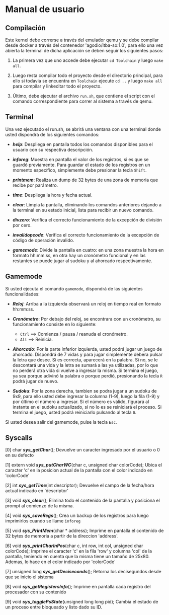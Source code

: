 # Manual de usuario #

## Compilación
Este kernel debe correrse a través del emulador qemu y se debe compilar desde docker a través del contenedor 'agodio/itba-so:1.0', para ello una vez abierta la terminal de dicha aplicación se deben seguir los siguientes pasos:

1. La primera vez que uno accede debe ejecutar `cd Toolchain` y luego `make all`.

2. Luego resta compilar todo el proyecto desde el directorio principal, para ello si todavia se encuentra en `Toolchain` ejecute `cd ..` y luego `make all` para compilar y linkeditar todo el proyecto. 

3. Último, debe ejecutar el archivo `run.sh`, que contiene el script con el comando correspondiente para correr al sistema a través de qemu.


## Terminal

Una vez ejecutado el run.sh, se abrirá una ventana con una terminal donde usted dispondrá de los siguientes comandos:

- ***help***: Despliega en pantalla todos los comandos disponibles para el usuario con su respectiva descripción.

- ***inforeg***: Muestra en pantalla el valor de los registros, si es que se guardó previamente. Para guardar el estado de los registros en un momento específico, simplemente debe presionar la tecla `Shift`.

- ***printmem***: Realiza un dump de 32 bytes de una zona de memoria que recibe por parámetro. 

- ***time***: Despliega la hora y fecha actual.

- ***clear***: Limpia la pantalla, eliminando los comandos anteriores dejando a la terminal en su estado inicial, lista para recibir un nuevo comando.

- ***divzero***: Verifica el correcto funcionamiento de la excepción de división por cero.

- ***invalidopcode***: Verifica el correcto funcionamiento de la excepción de código de operación invalido.

- ***gamemode***: Divide la pantalla en cuatro: en una zona muestra la hora en formato hh:mm:ss, en otra hay un cronómetro funcional y en las restantes se puede jugar al sudoku y al ahorcado respectivamente.


## Gamemode

Si usted ejecuta el comando `gamemode`, dispondrá de las siguientes funcionalidades:

- ***Reloj***: Arriba a la izquierda observará un reloj en tiempo real en formato hh:mm:ss.

- ***Cronómetro***: Por debajo del reloj, se encontrara con un cronómetro, su funcionamiento consiste en lo siguiente:
	- `Ctrl` ==> Comienza / pausa / reanuda el cronómetro.
	- `Alt` ==> Reinicia.

- ***Ahorcado***: Por la parte inferior izquierda, usted podrá jugar un juego de ahorcado. Dispondrá de 7 vidas y para jugar simplemente debera pulsar la letra que desee. Si es correcta, aparecerá en la palabra. Si no, se le descontará una vida y la letra se sumará a las ya utilizadas, por lo que no perderá otra vida si vuelve a ingresar la misma.
Si termina el juego, ya sea porque adivinó la palabra o porque perdió, presionando la tecla `R` podrá jugar de nuevo.

- ***Sudoku***: Por la zona derecha, tambien se podra jugar a un sudoku de 9x9, para ello usted debe ingresar la columna (1-9), luego la fila (1-9) y por último el número a ingresar. Si el número es válido, figurará al instante en el sudoku actualizado, si no lo es se reiniciará el proceso.
	Si termina el juego, usted podrá reiniciarlo pulsando al tecla `0`.

Si usted desea salir del gamemode, pulse la tecla `Esc`.

## Syscalls

[0] char ***sys_getChar***();
Devuelve un caracter ingresado por el usuario o 0 en su defecto

[1] extern void ***sys_putCharWC***(char c, unsigned char colorCode);
Ubica el caracter 'c' en la posicion actual de la pantalla con el color indicado en 'colorCode'

[2] int ***sys_getTime***(int descriptor);
Devuelve el campo de la fecha/hora actual indicado en 'descriptor'

[3] void ***sys_clear***();
Elimina todo el contenido de la pantalla y posiciona el prompt al comienzo de la misma.

[4] void ***sys_saveRegs***();
Crea un backup de los registros para luego imprimirlos cuando se llame `inforeg`

[5] void ***sys_PrintMem***(char * address);
Imprime en pantalla el contenido de 32 bytes de memoria a partir de la direccion 'address'.

[6] void ***sys_printCharInPos***(char c, int row, int col, unsigned char colorCode);
Imprime el caracter 'c' en la fila 'row' y columna 'col' de la pantalla, teniendo en cuenta que la misma tiene un tamaño de 25x80. Ademas, lo hace en el color indicado por 'colorCode'

[7] unsigned long ***sys_getDeciseconds***();
Retorna los decisegundos desde que se inicio el sistema

[8] void ***sys_getRegistersInfo***();
Imprime en pantalla cada registro del procesador con su contenido

[9] void ***sys_togglePsState***(unsigned long long pid);
Cambia el estado de un proceso entre bloqueado y listo dado su ID.